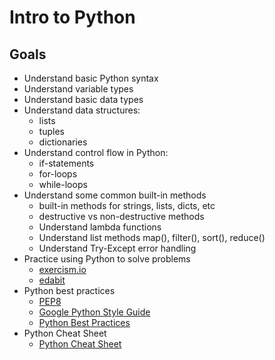 # Intro to Python

## Goals
- Understand basic Python syntax
- Understand variable types
- Understand basic data types
- Understand data structures:
  - lists
  - tuples
  - dictionaries
- Understand control flow in Python:
  - if-statements
  - for-loops
  - while-loops
- Understand some common built-in methods
    - built-in methods for strings, lists, dicts, etc
    - destructive vs non-destructive methods
    - Understand lambda functions
    - Understand list methods map(), filter(), sort(), reduce()
    - Understand Try-Except error handling
- Practice using Python to solve problems
  - [exercism.io](https://exercism.org/tracks/python)
  - [edabit](https://edabit.com/challenges/python3)
- Python best practices
  - [PEP8](https://www.python.org/dev/peps/pep-0008/)
  - [Google Python Style Guide](https://google.github.io/styleguide/pyguide.html)
  - [Python Best Practices](https://docs.python-guide.org/writing/style/)
- Python Cheat Sheet
  - [Python Cheat Sheet](https://www.pythoncheatsheet.org/)